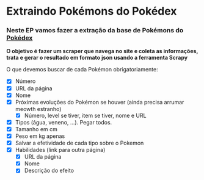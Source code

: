 # Extraindo Pokémons do Pokédex
### Neste EP vamos fazer a extração da base de Pokémons do [Pokédex](https://pokemondb.net/pokedex/all)

<strong>O objetivo é fazer um scraper que navega no site e coleta as informações, trata e gerar o resultado em formato json usando a ferramenta Scrapy</strong>

O que devemos buscar de cada Pokémon obrigatoriamente:
- [X] Número
- [X] URL da página
- [X] Nome
- [X] Próximas evoluções do Pokémon se houver (ainda precisa arrumar meowth estranho)
    - [X] Número, level se tiver, item se tiver, nome e URL
- [X] Tipos (água, veneno, ...). Pegar todos.
- [X] Tamanho em cm
- [X] Peso em kg apenas
- [X] Salvar a efetividade de cada tipo sobre o Pokemon
- [X] Habilidades (link para outra página)
    - [X] URL da página
    - [X] Nome
    - [X] Descrição do efeito
